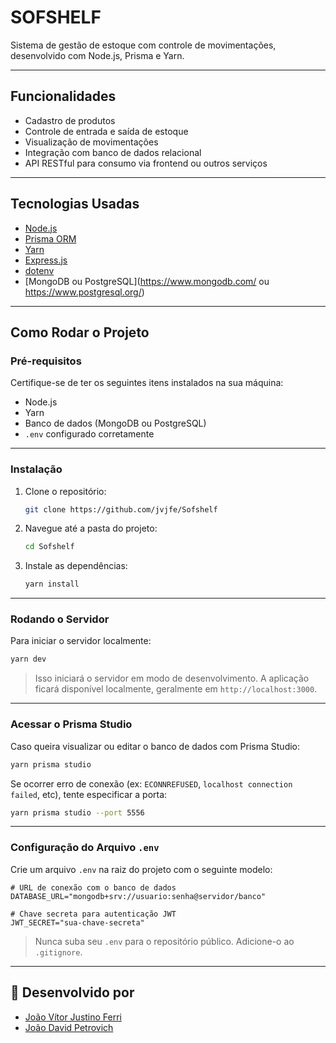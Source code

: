 # SOFSHELF

Sistema de gestão de estoque com controle de movimentações, desenvolvido com Node.js, Prisma e Yarn.

---

## Funcionalidades

- Cadastro de produtos
- Controle de entrada e saída de estoque
- Visualização de movimentações
- Integração com banco de dados relacional
- API RESTful para consumo via frontend ou outros serviços

---

## Tecnologias Usadas

- [Node.js](https://nodejs.org/)
- [Prisma ORM](https://www.prisma.io/)
- [Yarn](https://yarnpkg.com/)
- [Express.js](https://expressjs.com/)
- [dotenv](https://www.npmjs.com/package/dotenv)
- [MongoDB ou PostgreSQL](https://www.mongodb.com/ ou https://www.postgresql.org/)

---

##  Como Rodar o Projeto

### Pré-requisitos

Certifique-se de ter os seguintes itens instalados na sua máquina:

- Node.js
- Yarn
- Banco de dados (MongoDB ou PostgreSQL)
- `.env` configurado corretamente

---

### Instalação

1. Clone o repositório:

    ```bash
   git clone https://github.com/jvjfe/Sofshelf
    ```

2. Navegue até a pasta do projeto:

    ```bash
    cd Sofshelf
    ```

3. Instale as dependências:

    ```bash
    yarn install
    ```

---

###  Rodando o Servidor

Para iniciar o servidor localmente:

```bash
yarn dev
````

> Isso iniciará o servidor em modo de desenvolvimento. A aplicação ficará disponível localmente, geralmente em `http://localhost:3000`.

---

###  Acessar o Prisma Studio

Caso queira visualizar ou editar o banco de dados com Prisma Studio:

```bash
yarn prisma studio
```

Se ocorrer erro de conexão (ex: `ECONNREFUSED`, `localhost connection failed`, etc), tente especificar a porta:

```bash
yarn prisma studio --port 5556
```

---

### Configuração do Arquivo `.env`

Crie um arquivo `.env` na raiz do projeto com o seguinte modelo:

```env
# URL de conexão com o banco de dados
DATABASE_URL="mongodb+srv://usuario:senha@servidor/banco"

# Chave secreta para autenticação JWT
JWT_SECRET="sua-chave-secreta"
```

> Nunca suba seu `.env` para o repositório público. Adicione-o ao `.gitignore`.

---
## 👥 Desenvolvido por

- [João Vítor Justino Ferri](https://github.com/jvjfe)
- [João David Petrovich](https://github.com/JoaoPetrovich)
